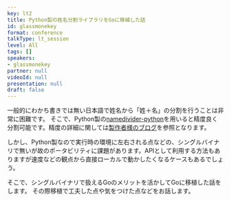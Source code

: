 ```yaml
---
key: lt2
title: Python製の姓名分割ライブラリをGoに移植した話
id: glassmonekey
format: conference
talkType: lt_session
level: All
tags: []
speakers:
- glassmonekey
partner: null
videoId: null
presentation: null
draft: false
---
```

一般的にわかち書きでは無い日本語で姓名から「姓＋名」の分割を行うことは非常に困難です。
そこで、Python製の[namedivider-python](https://github.com/rskmoi/namedivider-python)を用いると精度良く分割可能です。精度の詳細に関しては[製作者様のブログ](https://rskmoi.hatenablog.com/entry/2017/01/23/224420)を参照となります。

しかし、Python製なので実行時の環境に左右される点などの、シングルバイナリで無いが故のポータビリティに課題があります。APIとして利用する方法もありますが速度などの観点から直接ローカルで動かしたくなるケースもあるでしょう。

そこで、シングルバイナリで扱えるGoのメリットを活かしてGoに移植した話をします。
その際移植で工夫した点や気をつけた点などをお話します。